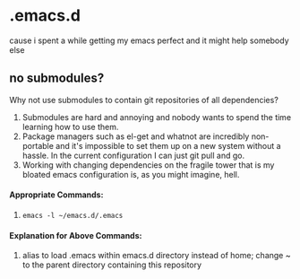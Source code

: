 .emacs.d
============

cause i spent a while getting my emacs perfect and it might help somebody else

## no submodules?
Why not use submodules to contain git repositories of all dependencies?
1. Submodules are hard and annoying and nobody wants to spend the time learning how to use them.
2. Package managers such as el-get and whatnot are incredibly non-portable and it's impossible to set them up on a new system without a hassle. In the current configuration I can just git pull and go.
3. Working with changing dependencies on the fragile tower that is my bloated emacs configuration is, as you might imagine, hell.

#### Appropriate Commands:
1. ```emacs -l ~/emacs.d/.emacs```

#### Explanation for Above Commands:
1. alias to load .emacs within emacs.d directory instead of home; change ~ to the parent directory containing this repository
